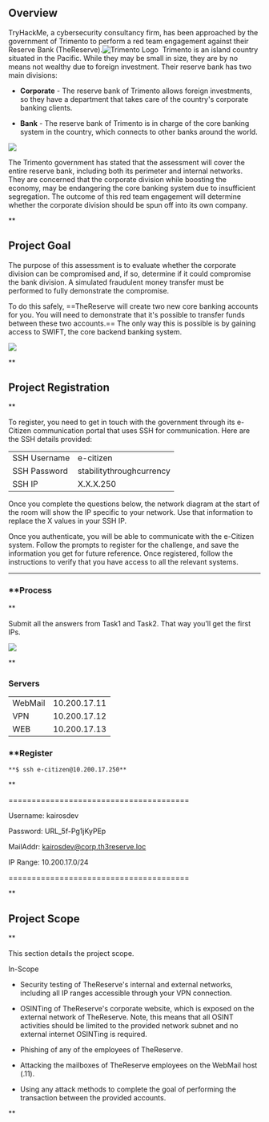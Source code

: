 ## Overview
TryHackMe, a cybersecurity consultancy firm, has been approached by the government of Trimento to perform a red team engagement against their Reserve Bank (TheReserve).![Trimento Logo](https://tryhackme-images.s3.amazonaws.com/user-uploads/6093e17fa004d20049b6933e/room-content/a29cffb908b62b9564316df5a43f69e9.png) 
Trimento is an island country situated in the Pacific. While they may be small in size, they are by no means not wealthy due to foreign investment. Their reserve bank has two main divisions:

- **Corporate** - The reserve bank of Trimento allows foreign investments, so they have a department that takes care of the country's corporate banking clients.  
    
- **Bank** - The reserve bank of Trimento is in charge of the core banking system in the country, which connects to other banks around the world.

![](https://lh7-us.googleusercontent.com/IqKYa6lfgYl2jXJTrLjeQQr9Yq9ziJGPTqKOB10LSoJ3sDwz5DeOaoX3j9KlW_TMHsSuQFNIdZpD42pWznnf40O8FH4os8ai8Zok280YdizjRVzmMSmMtt9nclFTFMMusPYsGEVwz8TV442V8rkxtzI)

The Trimento government has stated that the assessment will cover the entire reserve bank, including both its perimeter and internal networks. They are concerned that the corporate division while boosting the economy, may be endangering the core banking system due to insufficient segregation. The outcome of this red team engagement will determine whether the corporate division should be spun off into its own company.

**
## Project Goal

The purpose of this assessment is to evaluate whether the corporate division can be compromised and, if so, determine if it could compromise the bank division. A simulated fraudulent money transfer must be performed to fully demonstrate the compromise.

To do this safely, ==TheReserve will create two new core banking accounts for you. You will need to demonstrate that it's possible to transfer funds between these two accounts.== The only way this is possible is by gaining access to SWIFT, the core backend banking system.

![](https://lh7-us.googleusercontent.com/_MuHF0T5RHNNpcYyhet1GJC6-BVwkM5ABpy-yWsPTfC_8QbbrzhQl5R4kSggwyEz6LHYx55XenUb4LjMZBmXs3vFg3EVI-H6fmHiBj5sjWtOFGq7Ez61lBkIGPURIJO-Jd2y55xoIiNVKv2vOYD96Cs)

**

## Project Registration
**

To register, you need to get in touch with the government through its e-Citizen communication portal that uses SSH for communication. Here are the SSH details provided:

|   |   |
|---|---|
|SSH Username|e-citizen|
|SSH Password|stabilitythroughcurrency|
|SSH IP|X.X.X.250|

Once you complete the questions below, the network diagram at the start of the room will show the IP specific to your network. Use that information to replace the X values in your SSH IP.

Once you authenticate, you will be able to communicate with the e-Citizen system. Follow the prompts to register for the challenge, and save the information you get for future reference. Once registered, follow the instructions to verify that you have access to all the relevant systems.

---
### **Process

**

Submit all the answers from Task1 and Task2. That way you’ll get the first IPs.

![](https://lh7-us.googleusercontent.com/hr0Xx5eZMlm1wy5D_xpb61XRuWv6eubq5wR9-H6V6gDn5xRm4kP_YZw8FvQYvezNPcdlJwk9KCPStmhCfftC7QkIuwXu5l2JMd2BSb2xp1ohe1w-mz3GMq3mHu2K6pwAU-mUXKjIFFrMURiaBSpk3oA)

**
### Servers

|   |   |
|---|---|
|WebMail|10.200.17.11|
|VPN|10.200.17.12|
|WEB|10.200.17.13|

### **Register

```
**$ ssh e-citizen@10.200.17.250**
```
**

=======================================

Username: kairosdev

Password: URL_5f-Pg1jKyPEp

MailAddr: kairosdev@corp.th3reserve.loc

IP Range: 10.200.17.0/24

=======================================

**

## Project Scope
**

This section details the project scope.

In-Scope

- Security testing of TheReserve's internal and external networks, including all IP ranges accessible through your VPN connection.
    
- OSINTing of TheReserve's corporate website, which is exposed on the external network of TheReserve. Note, this means that all OSINT activities should be limited to the provided network subnet and no external internet OSINTing is required.
    
- Phishing of any of the employees of TheReserve.
    
- Attacking the mailboxes of TheReserve employees on the WebMail host (.11).
    
- Using any attack methods to complete the goal of performing the transaction between the provided accounts.
    

**